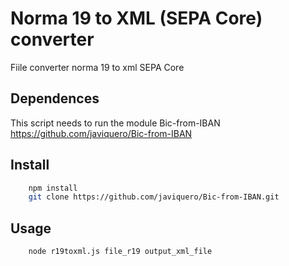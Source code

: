 # Norma 19 to XML (SEPA Core) converter
Fiile converter norma 19 to xml SEPA Core

Dependences
-----------
This script needs to run the module Bic-from-IBAN https://github.com/javiquero/Bic-from-IBAN

Install
-------
```bash
	npm install
	git clone https://github.com/javiquero/Bic-from-IBAN.git
```

Usage
-----
```bash
	node r19toxml.js file_r19 output_xml_file
```
